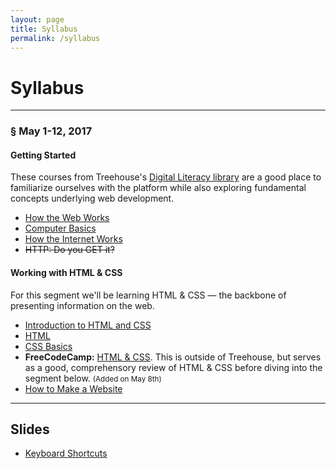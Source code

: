 ```yaml
---
layout: page
title: Syllabus
permalink: /syllabus
---
```


# Syllabus
***
### § May 1-12, 2017
#### Getting Started

These courses from Treehouse's [Digital Literacy library](https://teamtreehouse.com/library/topic:digital-literacy) are a good place to familiarize ourselves with the platform while also exploring fundamental concepts underlying web development.

- [How the Web Works](http://teamtreehouse.com/library/how-the-web-works)
- [Computer Basics](http://teamtreehouse.com/library/computer-basics)
- [How the Internet Works](https://teamtreehouse.com/library/how-the-internet-works)
- <s>HTTP: Do you GET it?</s>


#### Working with HTML & CSS

For this segment we'll be learning HTML & CSS — the backbone of presenting information on the web.

- [Introduction to HTML and CSS](https://teamtreehouse.com/library/introduction-to-html-and-css)
- [HTML](http://teamtreehouse.com/library/html)
- [CSS Basics](http://teamtreehouse.com/library/css-basics)
- <strong>FreeCodeCamp:</strong> [HTML & CSS](https://www.freecodecamp.com/map-aside#nested-collapseHTML5andCSS). This is outside of Treehouse, but serves as a good, comprehensory review of HTML & CSS before diving into the segment below. <small class="text-info">(Added on May 8th)</small>
- [How to Make a Website](http://teamtreehouse.com/library/how-to-make-a-website)

***

## Slides

- [Keyboard Shortcuts](https://codeacademymhcc.github.io/slides/keyboard-shortcuts/#/)
